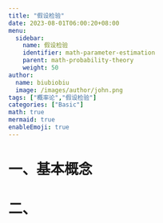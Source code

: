 ```yaml
---
title: "假设检验"
date: 2023-08-01T06:00:20+08:00
menu:
  sidebar:
    name: 假设检验
    identifier: math-parameter-estimation
    parent: math-probability-theory
    weight: 50
author:
  name: biubiobiu
  image: /images/author/john.png
tags: ["概率论","假设检验"]
categories: ["Basic"]
math: true
mermaid: true
enableEmoji: true
---
```


# 一、基本概念


# 二、
